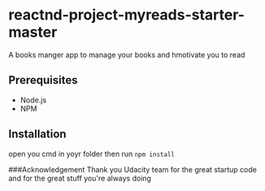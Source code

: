 # reactnd-project-myreads-starter-master

A books manger app to manage your books and hmotivate you to read 

## Prerequisites

* Node.js
* NPM

## Installation

open you cmd in yoyr folder then run `npm install` 

###Acknowledgement
Thank you Udacity team for the great startup code and for the great stuff you're always doing